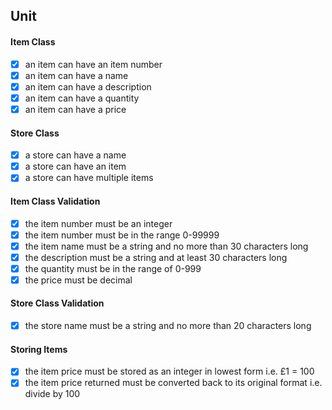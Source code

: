 ## Unit
#### Item Class
- [x] an item can have an item number
- [x] an item can have a name
- [x] an item can have a description
- [x] an item can have a quantity
- [x] an item can have a price
#### Store Class
- [x] a store can have a name
- [x] a store can have an item
- [x] a store can have multiple items
#### Item Class Validation
- [x] the item number must be an integer
- [x] the item number must be in the range 0-99999
- [x] the item name must be a string and no more than 30 characters long
- [x] the description must be a string and at least 30 characters long
- [x] the quantity must be in the range of 0-999
- [x] the price must be decimal 
#### Store Class Validation
- [x] the store name must be a string and no more than 20 characters long
#### Storing Items
- [x] the item price must be stored as an integer in lowest form i.e. £1 = 100
- [x] the item price returned must be converted back to its original format i.e. divide by 100